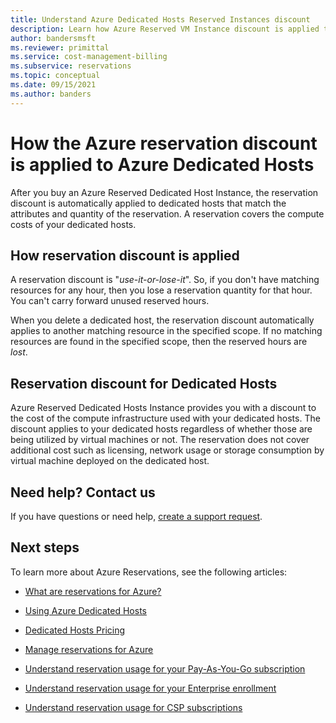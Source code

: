 ```yaml
---
title: Understand Azure Dedicated Hosts Reserved Instances discount
description: Learn how Azure Reserved VM Instance discount is applied to Azure Dedicated Hosts.
author: bandersmsft
ms.reviewer: primittal
ms.service: cost-management-billing
ms.subservice: reservations
ms.topic: conceptual
ms.date: 09/15/2021
ms.author: banders
---
```


# How the Azure reservation discount is applied to Azure Dedicated Hosts

After you buy an Azure Reserved Dedicated Host Instance, the reservation
discount is automatically applied to dedicated hosts that match the attributes
and quantity of the reservation. A reservation covers the compute costs of your
dedicated hosts.

## How reservation discount is applied

A reservation discount is "*use-it-or-lose-it*". So, if you don't have matching
resources for any hour, then you lose a reservation quantity for that hour. You
can't carry forward unused reserved hours.

When you delete a dedicated host, the reservation discount automatically applies
to another matching resource in the specified scope. If no matching resources
are found in the specified scope, then the reserved hours are *lost*.

## Reservation discount for Dedicated Hosts

Azure Reserved Dedicated Hosts Instance provides you with a discount to the cost
of the compute infrastructure used with your dedicated hosts. The discount
applies to your dedicated hosts regardless of whether those are being utilized
by virtual machines or not. The reservation does not cover additional cost such
as licensing, network usage or storage consumption by virtual machine deployed
on the dedicated host.

## Need help? Contact us

If you have questions or need help, [create a support
request](https://go.microsoft.com/fwlink/?linkid=2083458).

## Next steps

To learn more about Azure Reservations, see the following articles:

- [What are reservations for Azure?](./save-compute-costs-reservations.md)

- [Using Azure Dedicated Hosts](../../virtual-machines/dedicated-hosts.md)

- [Dedicated Hosts Pricing](https://azure.microsoft.com/pricing/details/virtual-machines/dedicated-host/)

- [Manage reservations for Azure](./manage-reserved-vm-instance.md)

- [Understand reservation usage for your Pay-As-You-Go subscription](./understand-reserved-instance-usage.md)

- [Understand reservation usage for your Enterprise enrollment](./understand-reserved-instance-usage-ea.md)

- [Understand reservation usage for CSP subscriptions](/partner-center/azure-reservations)